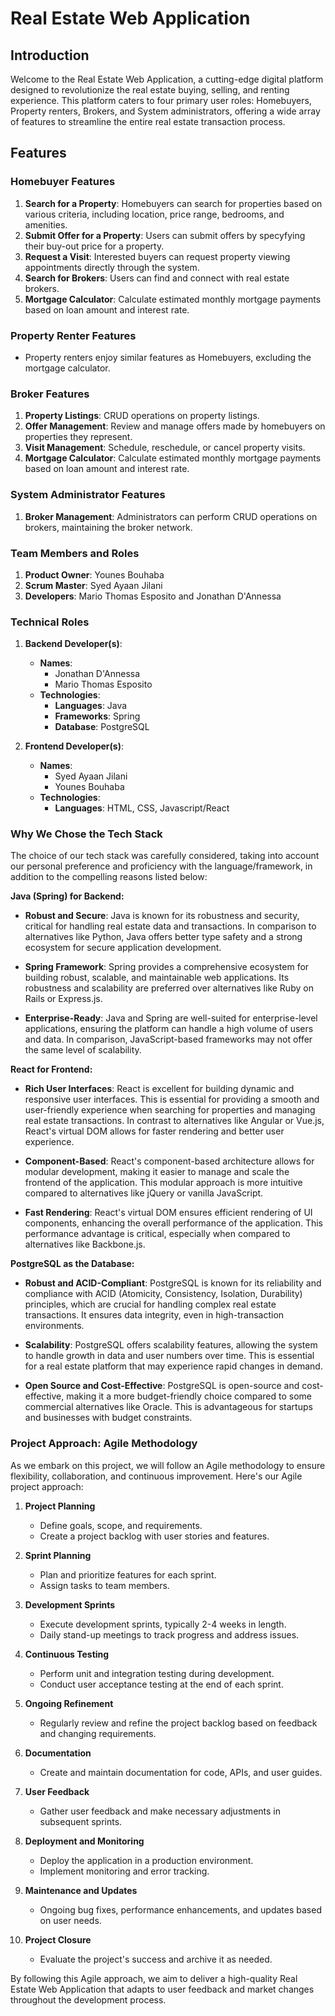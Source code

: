 # Real Estate Web Application

## Introduction

Welcome to the Real Estate Web Application, a cutting-edge digital platform designed to revolutionize the real estate buying, selling, and renting experience. This platform caters to four primary user roles: Homebuyers, Property renters, Brokers, and System administrators, offering a wide array of features to streamline the entire real estate transaction process.

## Features

### Homebuyer Features

1. **Search for a Property**: Homebuyers can search for properties based on various criteria, including location, price range, bedrooms, and amenities.
2. **Submit Offer for a Property**: Users can submit offers by specyfying their buy-out price for a property.
3. **Request a Visit**: Interested buyers can request property viewing appointments directly through the system.
4. **Search for Brokers**: Users can find and connect with real estate brokers.
5. **Mortgage Calculator**: Calculate estimated monthly mortgage payments based on loan amount and interest rate.

### Property Renter Features

- Property renters enjoy similar features as Homebuyers, excluding the mortgage calculator.

### Broker Features

1. **Property Listings**: CRUD operations on property listings.
2. **Offer Management**: Review and manage offers made by homebuyers on properties they represent.
3. **Visit Management**: Schedule, reschedule, or cancel property visits.
4. **Mortgage Calculator**: Calculate estimated monthly mortgage payments based on loan amount and interest rate.

### System Administrator Features

1. **Broker Management**: Administrators can perform CRUD operations on brokers, maintaining the broker network.

### Team Members and Roles

1. **Product Owner**: Younes Bouhaba
2. **Scrum Master**: Syed Ayaan Jilani
3. **Developers**: Mario Thomas Esposito and Jonathan D'Annessa

### Technical Roles

1. **Backend Developer(s)**:

   - **Names**:
     - Jonathan D'Annessa
     - Mario Thomas Esposito
   - **Technologies**:
     - **Languages**: Java
     - **Frameworks**: Spring
     - **Database**: PostgreSQL

2. **Frontend Developer(s)**:
   - **Names**:
     - Syed Ayaan Jilani
     - Younes Bouhaba
   - **Technologies**:
     - **Languages**: HTML, CSS, Javascript/React

### Why We Chose the Tech Stack

The choice of our tech stack was carefully considered, taking into account our personal preference and proficiency with the language/framework, in addition to the compelling reasons listed below:

**Java (Spring) for Backend:**

- **Robust and Secure**: Java is known for its robustness and security, critical for handling real estate data and transactions. In comparison to alternatives like Python, Java offers better type safety and a strong ecosystem for secure application development.

- **Spring Framework**: Spring provides a comprehensive ecosystem for building robust, scalable, and maintainable web applications. Its robustness and scalability are preferred over alternatives like Ruby on Rails or Express.js.

- **Enterprise-Ready**: Java and Spring are well-suited for enterprise-level applications, ensuring the platform can handle a high volume of users and data. In comparison, JavaScript-based frameworks may not offer the same level of scalability.

**React for Frontend:**

- **Rich User Interfaces**: React is excellent for building dynamic and responsive user interfaces. This is essential for providing a smooth and user-friendly experience when searching for properties and managing real estate transactions. In contrast to alternatives like Angular or Vue.js, React's virtual DOM allows for faster rendering and better user experience.

- **Component-Based**: React's component-based architecture allows for modular development, making it easier to manage and scale the frontend of the application. This modular approach is more intuitive compared to alternatives like jQuery or vanilla JavaScript.

- **Fast Rendering**: React's virtual DOM ensures efficient rendering of UI components, enhancing the overall performance of the application. This performance advantage is critical, especially when compared to alternatives like Backbone.js.

**PostgreSQL as the Database:**

- **Robust and ACID-Compliant**: PostgreSQL is known for its reliability and compliance with ACID (Atomicity, Consistency, Isolation, Durability) principles, which are crucial for handling complex real estate transactions. It ensures data integrity, even in high-transaction environments.

- **Scalability**: PostgreSQL offers scalability features, allowing the system to handle growth in data and user numbers over time. This is essential for a real estate platform that may experience rapid changes in demand.

- **Open Source and Cost-Effective**: PostgreSQL is open-source and cost-effective, making it a more budget-friendly choice compared to some commercial alternatives like Oracle. This is advantageous for startups and businesses with budget constraints.

### Project Approach: Agile Methodology

As we embark on this project, we will follow an Agile methodology to ensure flexibility, collaboration, and continuous improvement. Here's our Agile project approach:

1. **Project Planning**

   - Define goals, scope, and requirements.
   - Create a project backlog with user stories and features.

2. **Sprint Planning**

   - Plan and prioritize features for each sprint.
   - Assign tasks to team members.

3. **Development Sprints**

   - Execute development sprints, typically 2-4 weeks in length.
   - Daily stand-up meetings to track progress and address issues.

4. **Continuous Testing**

   - Perform unit and integration testing during development.
   - Conduct user acceptance testing at the end of each sprint.

5. **Ongoing Refinement**

   - Regularly review and refine the project backlog based on feedback and changing requirements.

6. **Documentation**

   - Create and maintain documentation for code, APIs, and user guides.

7. **User Feedback**

   - Gather user feedback and make necessary adjustments in subsequent sprints.

8. **Deployment and Monitoring**

   - Deploy the application in a production environment.
   - Implement monitoring and error tracking.

9. **Maintenance and Updates**

   - Ongoing bug fixes, performance enhancements, and updates based on user needs.

10. **Project Closure**
    - Evaluate the project's success and archive it as needed.

By following this Agile approach, we aim to deliver a high-quality Real Estate Web Application that adapts to user feedback and market changes throughout the development process.
